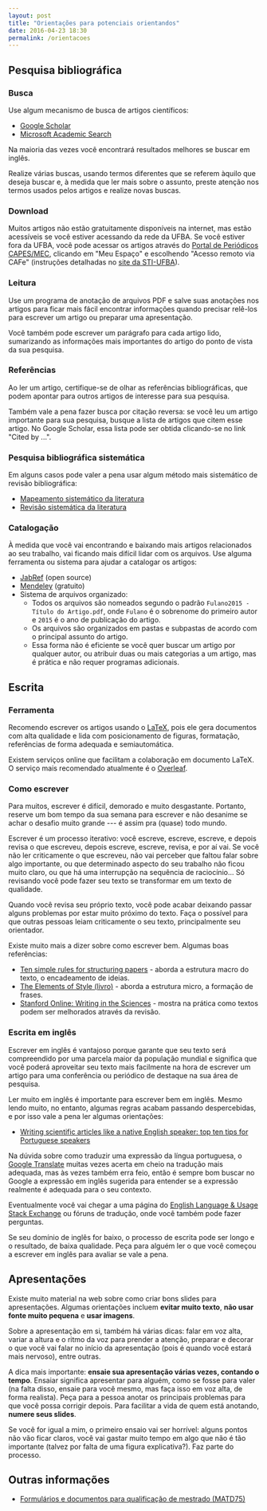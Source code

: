 ```yaml
---
layout: post
title: "Orientações para potenciais orientandos"
date: 2016-04-23 18:30
permalink: /orientacoes
---
```


## Pesquisa bibliográfica

### Busca

Use algum mecanismo de busca de artigos científicos:

- [Google Scholar](https://scholar.google.com/)
- [Microsoft Academic Search](https://academic.microsoft.com/)

Na maioria das vezes você encontrará resultados melhores se buscar em inglês.

Realize várias buscas, usando termos diferentes que se referem àquilo que deseja buscar e, à medida que ler mais sobre o assunto, preste atenção nos termos usados pelos artigos e realize novas buscas.

### Download

Muitos artigos não estão gratuitamente disponíveis na internet, mas estão acessíveis se você estiver acessando da rede da UFBA. Se você estiver fora da UFBA, você pode acessar os artigos através do [Portal de Periódicos CAPES/MEC](http://periodicos.capes.gov.br/), clicando em "Meu Espaço" e escolhendo "Acesso remoto via CAFe" (instruções detalhadas no [site da STI-UFBA](https://wiki-sti.ufba.br/Cafe/PeriodicosCAPES)).

### Leitura

Use um programa de anotação de arquivos PDF e salve suas anotações nos artigos para ficar mais fácil encontrar informações quando precisar relê-los para escrever um artigo ou preparar uma apresentação.

Você também pode escrever um parágrafo para cada artigo lido, sumarizando as informações mais importantes do artigo do ponto de vista da sua pesquisa.

### Referências

Ao ler um artigo, certifique-se de olhar as referências bibliográficas, que podem apontar para outros artigos de interesse para sua pesquisa.

Também vale a pena fazer busca por citação reversa: se você leu um artigo importante para sua pesquisa, busque a lista de artigos que citem esse artigo. No Google Scholar, essa lista pode ser obtida clicando-se no link "Cited by ...".

### Pesquisa bibliográfica sistemática

Em alguns casos pode valer a pena usar algum método mais sistemático de revisão bibliográfica:

- [Mapeamento sistemático da literatura](http://www.bcs.org/upload/pdf/ewic_ea08_paper8.pdf)
- [Revisão sistemática da literatura](https://en.wikipedia.org/wiki/Systematic_review)

### Catalogação

À medida que você vai encontrando e baixando mais artigos relacionados ao seu trabalho, vai ficando mais difícil lidar com os arquivos. Use alguma ferramenta ou sistema para ajudar a catalogar os artigos:

- [JabRef](http://www.jabref.org/) (open source)
- [Mendeley](https://www.mendeley.com/) (gratuito)
- Sistema de arquivos organizado:
    + Todos os arquivos são nomeados segundo o padrão `Fulano2015 - Título do Artigo.pdf`, onde `Fulano` é o sobrenome do primeiro autor e `2015` é o ano de publicação do artigo.
    + Os arquivos são organizados em pastas e subpastas de acordo com o principal assunto do artigo.
    + Essa forma não é eficiente se você quer buscar um artigo por qualquer autor, ou atribuir duas ou mais categorias a um artigo, mas é prática e não requer programas adicionais.

## Escrita

### Ferramenta

Recomendo escrever os artigos usando o [LaTeX](https://www.latex-project.org/), pois ele gera documentos com alta qualidade e lida com posicionamento de figuras, formatação, referências de forma adequada e semiautomática.

Existem serviços online que facilitam a colaboração em documento LaTeX. O serviço mais recomendado atualmente é o [Overleaf](https://www.overleaf.com).

### Como escrever

Para muitos, escrever é difícil, demorado e muito desgastante. Portanto, reserve um bom tempo da sua semana para escrever e não desanime se achar o desafio muito grande --- é assim pra (quase) todo mundo.

Escrever é um processo iterativo: você escreve, escreve, escreve, e depois revisa o que escreveu, depois escreve, escreve, revisa, e por aí vai. Se você não ler criticamente o que escreveu, não vai perceber que faltou falar sobre algo importante, ou que determinado aspecto do seu trabalho não ficou muito claro, ou que há uma interrupção na sequência de raciocínio... Só revisando você pode fazer seu texto se transformar em um texto de qualidade.

Quando você revisa seu próprio texto, você pode acabar deixando passar alguns problemas por estar muito próximo do texto. Faça o possível para que outras pessoas leiam criticamente o seu texto, principalmente seu orientador.

Existe muito mais a dizer sobre como escrever bem. Algumas boas referências:

- [Ten simple rules for structuring papers](http://biorxiv.org/content/biorxiv/early/2016/11/28/088278.full.pdf) - aborda a estrutura macro do texto, o encadeamento de ideias.
- [The Elements of Style (livro)](https://en.wikipedia.org/wiki/The_Elements_of_Style) - aborda a estrutura micro, a formação de frases.
- [Stanford Online: Writing in the Sciences](https://www.youtube.com/watch?v=PPsocEFCGRU&list=PLUk4uy2jPpXVGXqVhgs352q6jOdI608Qg&index=1) - mostra na prática como textos podem ser melhorados através da revisão.

### Escrita em inglês

Escrever em inglês é vantajoso porque garante que seu texto será compreendido por uma parcela maior da população mundial e significa que você poderá aproveitar seu texto mais facilmente na hora de escrever um artigo para uma conferência ou periódico de destaque na sua área de pesquisa.

Ler muito em inglês é importante para escrever bem em inglês. Mesmo lendo muito, no entanto, algumas regras acabam passando despercebidas, e por isso vale a pena ler algumas orientações:

- [Writing scientific articles like a native English speaker: top ten tips for Portuguese speakers](http://www.ncbi.nlm.nih.gov/pmc/articles/PMC3935133/)

Na dúvida sobre como traduzir uma expressão da língua portuguesa, o [Google Translate](https://translate.google.com/) muitas vezes acerta em cheio na tradução mais adequada, mas às vezes também erra feio, então é sempre bom buscar no Google a expressão em inglês sugerida para entender se a expressão realmente é adequada para o seu contexto.

Eventualmente você vai chegar a uma página do [English Language & Usage Stack Exchange](http://english.stackexchange.com/) ou fóruns de tradução, onde você também pode fazer perguntas.

Se seu domínio de inglês for baixo, o processo de escrita pode ser longo e o resultado, de baixa qualidade. Peça para alguém ler o que você começou a escrever em inglês para avaliar se vale a pena.

## Apresentações

Existe muito material na web sobre como criar bons slides para apresentações. Algumas orientações incluem **evitar muito texto**, **não usar fonte muito pequena** e **usar imagens**.

Sobre a apresentação em si, também há várias dicas: falar em voz alta, variar a altura e o ritmo da voz para prender a atenção, preparar e decorar o que você vai falar no início da apresentação (pois é quando você estará mais nervoso), entre outras.

A dica mais importante: **ensaie sua apresentação várias vezes, contando o tempo**. Ensaiar significa apresentar para alguém, como se fosse para valer (na falta disso, ensaie para você mesmo, mas faça isso em voz alta, de forma realista). Peça para a pessoa anotar os principais problemas para que você possa corrigir depois. Para facilitar a vida de quem está anotando, **numere seus slides**.

Se você for igual a mim, o primeiro ensaio vai ser horrível: alguns pontos não vão ficar claros, você vai gastar muito tempo em algo que não é tão importante (talvez por falta de uma figura explicativa?). Faz parte do processo.

## Outras informações

- [Formulários e documentos para qualificação de mestrado (MATD75)](https://gitlab.com/PGCOMP-UFBA/templates/tree/master/MATD75)